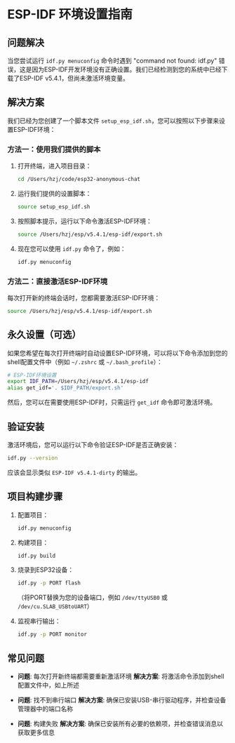 # ESP-IDF 环境设置指南

## 问题解决

当您尝试运行 `idf.py menuconfig` 命令时遇到 "command not found: idf.py" 错误，这是因为ESP-IDF开发环境没有正确设置。我们已经检测到您的系统中已经下载了ESP-IDF v5.4.1，但尚未激活环境变量。

## 解决方案

我们已经为您创建了一个脚本文件 `setup_esp_idf.sh`，您可以按照以下步骤来设置ESP-IDF环境：

### 方法一：使用我们提供的脚本

1. 打开终端，进入项目目录：
   ```bash
   cd /Users/hzj/code/esp32-anonymous-chat
   ```

2. 运行我们提供的设置脚本：
   ```bash
   source setup_esp_idf.sh
   ```

3. 按照脚本提示，运行以下命令激活ESP-IDF环境：
   ```bash
   source /Users/hzj/esp/v5.4.1/esp-idf/export.sh
   ```

4. 现在您可以使用 `idf.py` 命令了，例如：
   ```bash
   idf.py menuconfig
   ```

### 方法二：直接激活ESP-IDF环境

每次打开新的终端会话时，您都需要激活ESP-IDF环境：

```bash
source /Users/hzj/esp/v5.4.1/esp-idf/export.sh
```

## 永久设置（可选）

如果您希望在每次打开终端时自动设置ESP-IDF环境，可以将以下命令添加到您的shell配置文件中（例如 `~/.zshrc` 或 `~/.bash_profile`）：

```bash
# ESP-IDF环境设置
export IDF_PATH=/Users/hzj/esp/v5.4.1/esp-idf
alias get_idf='. $IDF_PATH/export.sh'
```

然后，您可以在需要使用ESP-IDF时，只需运行 `get_idf` 命令即可激活环境。

## 验证安装

激活环境后，您可以运行以下命令验证ESP-IDF是否正确安装：

```bash
idf.py --version
```

应该会显示类似 `ESP-IDF v5.4.1-dirty` 的输出。

## 项目构建步骤

1. 配置项目：
   ```bash
   idf.py menuconfig
   ```

2. 构建项目：
   ```bash
   idf.py build
   ```

3. 烧录到ESP32设备：
   ```bash
   idf.py -p PORT flash
   ```
   （将PORT替换为您的设备端口，例如 `/dev/ttyUSB0` 或 `/dev/cu.SLAB_USBtoUART`）

4. 监视串行输出：
   ```bash
   idf.py -p PORT monitor
   ```

## 常见问题

- **问题**: 每次打开新终端都需要重新激活环境
  **解决方案**: 将激活命令添加到shell配置文件中，如上所述

- **问题**: 找不到串行端口
  **解决方案**: 确保已安装USB-串行驱动程序，并检查设备管理器中的端口名称

- **问题**: 构建失败
  **解决方案**: 确保已安装所有必要的依赖项，并检查错误消息以获取更多信息